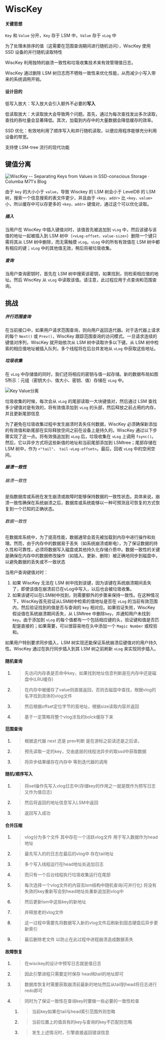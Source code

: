 # WiscKey

#### 关键思想

`Key` 和 `Value` 分开，`Key` 存于 LSM 中，`Value` 存于 `vLog` 中

为了处理未排序的值（这需要在范围查询期间进行随机访问），WiscKey 使用 SSD 设备的并行随机读取特性

WiscKey 利用独特的崩溃一致性和垃圾收集技术来有效管理值日志。

WiscKey 通过删除 LSM 树日志而不牺牲一致性来优化性能，从而减少小写入带来的系统调用开销。

#### 设计目的

低写入放大：写入放大会引入额外不必要的**写入**

低读取放大：大读取放大会导致两个问题。首先，通过为每次查找发出多次读取，查找的吞吐量会显著降低。其次，加载到内存中的大量数据会降低缓存的效率。

SSD 优化：有效地利用了顺序写入和并行随机读取，以便应用程序能够充分利用设备的带宽。

支持使 LSM-tree 流行的现代功能

## 键值分离

![WiscKey -- Separating Keys from Values in SSD-conscious Storage · Columba  M71's Blog](..\img\wisckey-layout.png)

由于 `key` 的大小小于 `value`，导致 Wisckey 的 LSM 树会小于 LevelDB 的 LSM 树，搜索一个信息搜索的表文件更少，并且由于 `<key，addr>` 比 `<key，value>` 小，所以缓存中可以存更多的 `<key，addr>` 键值对，通过这个可以优化读取。

##### 插入

当用户在 WiscKey 中插入键值对时，该值首先被追加到 `vLog` 中，然后该键与该值的地址一起被插入到 LSM 树中（`<vLog-offset，value-size>`）删除一个键只需将其从 LSM 树中删除，而无需触摸 `vLog`。`vLog` 中的所有有效值在 LSM 树中都有相应的键；`vLog` 中的其他值无效，稍后将被垃圾收集。

##### 查询

当用户查询密钥时，首先在 LSM 树中搜索该密钥，如果找到，则检索相应值的地址。然后 WiscKey 从 `vLog` 中读取该值。请注意，此过程应用于点查询和范围查询。

## 挑战

##### 并行范围查询

在当前接口中，如果用户请求范围查询，则向用户返回迭代器。对于迭代器上请求的每个 `Next()` 或 `Prev()`，WiscKey 跟踪范围查询的访问模式。一旦请求连续的键值对序列，WiscKey 就开始依次从 LSM 树中读取许多以下键。从 LSM 树中检索的相应值地址被插入队列，多个线程将在后台并发地从 `vLog` 中获取这些地址。

##### 垃圾收集

在 `vLog` 中存储值的同时，我们还将相应的密钥与值一起存储。新的数据布局如图5所示：元组（密钥大小、值大小、密钥、值）存储在 `vLog` 中。

![Key Value分离](..\img/kv_split.png)

垃圾收集的时候，每次会从 `vLog` 的尾部读取一大块键值对，然后通过 LSM 查找多少键值对是有效的，将有效值添加到 `vLog` 的头部，然后释放之前占用的内存，并且更新尾部信息

为了避免在垃圾收集过程中发生崩溃时丢失任何数据，WiscKey 必须确保新添加的有效值和新尾部在实际释放空间之前在设备上是持久的。WiscKey 通过以下步骤实现了这一点。将有效值追加到 `vLog` 后，垃圾收集在 `vLog` 上调用 `fsync()`。然后，它以异步方式将这些新值的地址和当前尾部添加到 LSMtree；尾部存储在 LSM 树中，作为 `<"tail"， tail-vLog-offset>`。最后，回收 `vLog` 中的空闲空间。

##### 崩溃一致性

###### 崩溃一致性

是指数据库或系统在发生崩溃或故障时能够保持数据的一致性状态。具体来说，崩溃一致性确保在系统崩溃之后，数据库或系统能够以一种可预测且可恢复的方式恢复到一个已知的正确状态。

###### 数据一致性

在数据库系统中，为了提高性能，数据通常会首先被加载到内存中进行操作和处理。然而，由于内存中的数据易于丢失（如系统崩溃或断电），为了保证数据的持久性和可靠性，必须将数据写入磁盘或其他持久化存储介质中。数据一致性的关键是确保在内存中的数据修改操作（如插入、更新、删除）被正确地同步到磁盘中，以避免数据的丢失或不一致状态

当用户查询键值对时：

1. 如果 WiscKey 无法在 LSM 树中找到该键，因为该键在系统崩溃期间丢失了，即使该值在崩溃前已在vLog中写入，以后也会被垃圾收集。
2. 如果该键可以在LSM树中找到，则需要额外的步骤来保持一致性。在这种情况下，WiscKey首先验证从LSM树中检索的值地址是否在 `vLog` 的当前有效范围内，然后验证找到的值是否与查询的 `key` 相对应。如果验证失败，WiscKey 假设值在系统崩溃期间丢失，从 LSMtree 中删除`key`，并通知用户未找到 `key`。由于添加到 `vLog` 的每个值都有一个包括相应键的头，验证键和值是否匹配是直接的；如果需要，可以很容易地在头中添加一个 `Magic Number` 或校验和。

如果用户特别要求同步插入，LSM 树实现还能保证系统崩溃后键值对的用户持久性。WiscKey 通过在执行同步插入到其 LSM 树之前刷新 `vLog` 来实现同步插入。

#### 随机查询

1. > 先访问内存表是否命中key，如果找到地址信息判断是在内存中还是磁盘中(LRU缓存)

2. > 在内存中被缓存了value则直接返回，否则去磁盘中查找，根据vlog的名字找到具体的vlog文件

3. > 然后根据offset定位字节的首地址，根据size读取内容并返回

4. > 基于一定策略将整个vlog涉及的bolck缓存下来

#### 范围查询

1. > 根据迭代器 next 还是 prev判断 是在游标之前读还是之后读，

2. > 预先读取一定的key，交由底层的线程池异步的取ssd中获取数据

3. > 将异步结果缓存在内存中 等到迭代器的调用

#### 随机/顺序写入

1. > 将set操作先写入vlog日志中(存储key的作用之一就是既作为预写日志又作为值日志)

2. > 然后将返回的地址信息写入LSM中返回

3. > 返回写入成功

#### 合并压缩

1. > vlog分为多个文件 其中存在一个活跃vlog文件 用于写入数据作为head地址

2. > 最先写入的的日志在最后的vlog中 存在tail地址

3. > 多个写入线程运行在head地址处追加日志

4. > 而只有一个后台线程执行垃圾收集运行在尾部

5. > 每次选择一个vlog文件的内容去lsm结构中随机查询(可并行化) 将没有失效的key重新写会到head地址处重新追加到vlog中

6. > 然后更新lsm中这些key的新地址

7. > 并释放老的vlog文件

8. > 这一过程中需要先将数据写入新的vlog文件后刷新到固态硬盘后异步更新索引

9. > 最后删除老文件 以防止在此过程中进程崩溃造成数据丢失

#### 故障恢复

1. > 在wisckey的设计中预写日志就是值日志

2. > 因此引擎进程只需要定时保存 head和tail的地址即可

3. > 数据库恢复时需要获取崩溃前最新的地址然后从tail到head将日志进行redo即可

4. > 同时为了保证一致性在查询key时要做一些必要的一致性检查 

   1. > 当前key如果在tail与head索引范围外则忽略

   2. > 当前位置上的值具有的key与查询的key不匹配则忽略

   3. > 发生上述情况时，引擎直接返回错误信息
